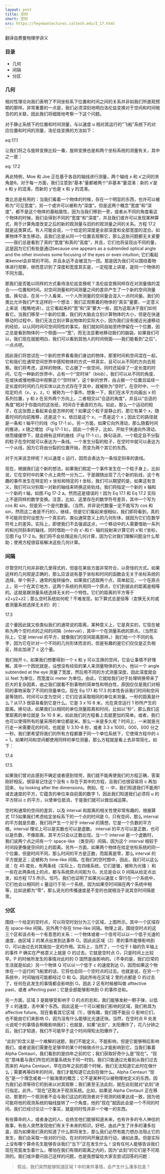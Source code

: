 ```yaml
---
layout: post
title: 空时
short: 空时
src: https://feynmanlectures.caltech.edu/I_17.html
---
```


翻译自费曼物理学讲义

### 目录

- 几何
- 间隔
- 分区

### 几何

相对性理论向我们表明了不同坐标系下位置和时间之间的关系并非如我们所直观预期的那样。非常重要的一点是，我们必须深刻地明白洛伦兹变换对于空间和时间暗含的的关联，因此我们将细致地考察一下这个问题。

对于静止系统下的位置和时间测量，与以速度 u 相对其运行的“飞船”系统下的对应位置和时间的测量，洛伦兹变换的方法如下：

eq:17.1

让我们将之与旋转变换比较一番，旋转变换也是和两个坐标系统的测量有关，其中之一是：

eq: 17.2

再此特例，Moe 和 Joe 正在基于各自的轴线进行测量，两个轴线 x 和 x′之间的夹角是θ。对于每一方面，我们注意到“基本”量都被两个“非基本”量混淆：新的 x′是 x 和 y 的混淆，而新的 y′也是 x 和 y 的混淆。

类比总是有用的：当我们看着一个物体的时候，存在一个明显的东西，也许可以被称为“可见宽度”，另一个或许可以被称为“深度”。但是这两个概念“宽度”和“深度”，都不是这个物体的基础属性，因为当我们移到一旁，或者从不同的角度看这个物体的时候，我们会得到不同的“宽度”和“深度”，并且我们或许可以发现某种算式，用于计算角度改变之后的新的观测量与旧的的观测量之间的关系。方程 17.2 就是这类算式。有人可能会说，一个给定的深度是全部深度和全部宽度的混合。如果物体不发生移动，且我们总是从同一个位置去观察它，那么这些问题都无关紧要——我们总是看到了真的“宽度”和真的“高度”，并且，它们也将呈现出不同的量，这是因为它们有些是通过because one appears as a subtended optical angle and the other involves some focusing of the eyes or even intuition; 它们看起来kennel会非常的不同，并且永远不会被混为一团。那是因为我们可以围绕着物体进行观察，继而意识到了深度和宽度其实是，一定程度上讲是，是同一个物体的不同方面。

那我们是否能以同样的方式看待洛伦兹变换呢？洛伦兹变换同样存在对测量值的混合——位置和时间。对空间测量和时间测量之间的差异产生了一个新的空间测量值。换句话，在另一个人看来，一个人所测量的空间量会混入一点时间量。我们的类比允许我们产生这样的一个想法：我们正观察着的物体的“真实”量要，一定意义上来说（粗略地讲），比它看起来的“宽”和“深”要大一些，因为这取决于我们如何看它。当我们移至一个新的位置，我们的大脑会立刻计算物体的大小，但是在快速移动的过程中，我们无法立刻计算出物体的实际大小，因为我们没有接近光速移动的经验，以认同时间可空间同性的事实。我们就如同自始至终停留在一个位置，因之总是看到物体的一个侧面——“宽”，而无法显著地移动我们的脑袋。如果我们可以，我们现在就能明白，我们可以看到其他人的时间侧面——我们能看到“之后”，一点点吧。

因此我们将尝试在一个新的世界看看我们身边的物体，那里时间和空间混在一起，它和我们在通常空间世界中感知物体的方式一样真实，且可以从不同的方向去观察。我们将考虑，这样的物体，它占据了一些空间，同时还延续了一定长度的时间，它在一种新的世界中，占有一个“空时块”（blob），我们可以从不同的角度、在或快或慢地移动中观察这个“空时块”。这个新的世界，由占据一个位置且延续一定长度的时间的几何实体以此方式存在于其中，就被称为“空时”。在空时中，一个给定的点（x，y，z，t）被称为一个事件。想象一下，我们在水平方向画出 x 的系列位置，y 和 z 在另外两个方向上，二者相交以“合适的角度”，并且以“合适的角度”相对于你面向的这张纸，时间合于垂直的方向。如此，那么一个运动的粒子，在这张图上看起来会是怎样的呢？如果这个粒子是静止的，那它有某个 x，随着时间的向前推移，还是这个 x，依旧是这个 x，一贯是这个 x；因此它的路径就是一条和 t 轴平行的线（fig 17-1 a）。另一方面，如果它向外滑动，那么随着时间的推进，x 随之增加（Fig 17-1 b）。因此一个例子，比如，开始于快速向外滑动，继而缓缓停下，就会拥有这样的曲线（Fig 17-1 c）。换句话讲，一个稳定且不分裂的粒子在空时就可以表达为一条线。一个发生分裂的粒子，在空时中就可以表达为一个从线，因为它将由分裂的位置开始，而变为两个其它的东西。


对于光来说怎样呢？光以速度 c 运行，因而会表达为一条恒定斜率的直线。

现在，根据我们这个新的想法，如果我们假定一个事件发生在一个粒子身上，比如说，它在空时中的某个点上突然一分为二，于是跟随出现了几个新的轨线，这个有趣的事件发生在特定的 x 坐标和特定的 t 坐标，我们可以期望的是，如果这有含义，我们可以分别取一对新的轴线来转换这些轨线，我们将指定一个新的 x 轴和一个新的 t 轴，如图 Fig 17-2 a。然而这是错误的！因为 Eq 17.1 和 Eq 17.2 实际上不是同样的数学变换。注意，比如，这里存在的数学符号差异，其中一个写为 cos 和 sin，但是另一个是代数量。（当然，并非说代数量一定不能写为 cos 和 sin，然而这二者是不行的）。继续，但是它们看起来很相似，我们即将看到，真的不可能将空时设想为一个真实的、类似通常意义上的几何形体，就因为它们在数学符号上的差异。实际上，即使我们不去强调这点，一个移动中的人需要借助一系列的和光同斜率的轴线，同时借助一个向 x′-和 t′- 轴的投射来计算它的 x′和 t′坐标，见图 Fig 17-2 b。我们将不会处理这些几何计算，因为它对我们理解问题没什么帮助；使用方程很容易解决这些几何计算。

### 间隔

尽管空时几何并非欧几里得式的，但是在某些方面非常符合，以奇怪的方式。如果这样的几何观是正确的，那么应该说有基于坐标和时间的函数会无关于坐标系统的选择。举个例子，通常的旋转操作，如果我们选取两个点，简单起见，一个在原点上，另一个在其它地方，这两个系统的共用同一个原点，它们到彼此的距离是相等的。这就是跟测量系统选择无关的一个特性。它们的距离的平方等于 x2+y2+z2；那么空时系统如何呢？不难发现，如下算式总是恒等（变换无关的或者测量系统选择无关的）的：

17.3

这个量因此就又些类似我们的通常说的距离，某种意义上，它是真实的，它现在被称为两个空时点的之间的间隔（interval），其中一个在测量系统的原点。（当然实际上，它是 interval 的平方，就像我们的空间距离那样。）我们给一个不同的名字，因为它在针对一个不同的几何形体而言的，但是有趣的是它们仅仅是正负相反，除此加进了 c 这个量。

我们抛开 c，如果我们想要得到一个 x 和 y 可以互换的空间，它会让事情不好理解。其中一个困扰就是，设想没有经验的某人来测量物体的大小，他以一个 angle subtended at the eye 测量了宽度，然后用不同的方式测量深度，因此深度就会以 feet 为单位，而宽度以 meter 为单位。由此，它就给我们对于处理转换带来了巨大的复杂因素，由之我们就看不到事物的简单性和明白性，原因仅仅是我们对相同的事物采取了不同的测量单位。现在 Eq 17.1 和 17.3 的本性告诉我们时间和空间是等效的，时间可以变为空间；它们应该采取相同的单位来测量。一秒的距离是什么？从17.3 很容易看到它是什么。它是 3 x 10 8 米，光在真空运行 1 秒所产生的距离。换句话，如果我们以相同的单位测量距离和时间，比如以“秒”，那么我们这里距离的单位就是 3x 10 8 米，如此我们的方程看上去就更加的简单。或者，我们也可以使得所有的量采用的单位都是米。那么一米是多久呢？时间上，一米就是光行走一米需要花的时间，也就是 1/ 3.10-8 秒，或者 3.3 x 1000，000，000 分之一秒。我们更希望将我们的所有方程都置于同一个单位系统下，它使得方程中的 c = 1。如果时间和空间都使用同样的单位测量，那么方程就是看上去非常简化，如下：

17.4

17.5

如果我们曾对此感到不确定或者感到惊愕，我们就不能再使我们的方程正确，答案刚好相反。很容易记住这个没有 c 存在于其中的方程，且我们也很容易将 c 再加回来， by looking after the dimensions。例如，在 -- 中，我们知道我们不能用1 减去速度的平方，它蕴含的单位来自前面的数字 1，因此我们知道我们必须将 u 的平方除以 c 的平方，以使单位抵消，于是我们就可以做加减运算。

空时和通常的空间的差异，以及 interval 和距离的相关性使非常有趣的，根据算式 17.5如果我们考虑给定坐标系下的一个点的时间是 0，只有空间，那么 interval 的平方就是负数，我们将产生一个对于 interval 的猜想，它是一个负数的平方根。interval 理论上可以是实数也可以是虚数。 interval 的平方可以是正数，也可以是负数，不像距离，其平方只会以正数出现。当一个 interval 是一个虚数时，我们说两个点之间有一个 space-like （类空间）间隔，因为这个 interval 相较于时间段更像是空间的上的距离。另外一方面，如果两个物体在给定坐标系统的同一个位置，但是时间不同，那么时间的平方是正数，而距离是零，那么 interval 的平方就是正；这被称为 time-like 间隔。在我们的空时图中，因此，我们可以这么说：在 45 度处，有两条线（实际上，在四维系统，它们是锥，被称为光锥 ）和一些在此两条线上的点，都与系统原点间距为 0。光总是会以 0 间隔从给定点出发，如方程 17.5 所示。恰巧，我们也证明了如果光以速度 c 穿行在一个系统中，它们也会以相同的 c 量运行于另一个系统，因为如果空时间隔在两个系统中相等，比如说都为“零”，那么说光的传播速度是不变的也就相当于说其空时间隔是零。

### 分区

围绕一个给定的空时点，可以将空时划分为三个区域，上图所示。其中一个区域存在 space-like 间隔，另外两个存在 time-like 间隔。物理上说，围绕空时点的这三个区和该点有一个有意思的关系：一个物体或者一个信号可以以一个低于光速的速度，由区域 2 的某点出发到达事件 O。因此此区域（2）里的事件能够影响到 O，可以由过去对其施加一定的作用。实际上，当然了，一个位于 t 轴的负半轴上的事件 P 确实在严格意义上就是 O 的过去。它就是空时点 O，只是时间上比较早。P 的时候所发生的事情对此时的 O 固然是由影响的。（不幸的是，我们日常的生活就是如此）另一个物体 Q 可以以一个低于 c 的速度到达 O，因而如果这个物体在一个运行的飞船里的话，它将也会同一个空时点的过去。也就是说，在另一个系统中，时间轴线可能都经过 O 和 Q。因此所有在区域 2 里的点都是 O 的过去了，任何在此发生的事情都会影响到 O。因此 2 区有时候被叫做 afttective past，或者 affecting past；它是全部能够影响到 O 的事件总和。

另一方面，区域 3 是能够受影响于 O 的点的总和，我们能够发射一颗子弹，以低于 c 的速度，击中某个东西。因此这是一个可以被我们影响的区域，我们称其为 affective future。现在看看其它区域（1），很有趣，我们既不能自 O 影响它们，也不能由它们来影响 O，因为没有什么能够比光速还快。当然，在空时点 R 处发火说呢个的事情会稍晚影响我们；也就是，如果“此刻”，太阳爆炸了，花八分钟之后，我们才知道，我们不可能早于这个时间得知太阳爆炸了。

“此刻”的含义是一个难解的谜题，我们不能定义，不能影响，但是它能够稍后影响我们，或者说我们需要在足够早的某个时候做点什么才能影响到它。当我们看着 Alpha Centauri，我们看到的是四年之前的它；我们获取好奇什么是“现在”。“现在”意味着与我们所在的测量系统处于同一时刻。我们只能通过光看到从我们过去而来的 Alpha Centauri，早在四年之前的那个时候，我们无法知道它此时在做什么；需要再等四年的时间，我们才能知道它此刻在做什么。Alpha Centauri “现在”是一个理念或者一个脑海里的概念；它不是某种可以被物理地定义的东西，因为我们必须等待它的到来以对其观察；我们甚至无法此刻，就在此刻就对“此刻”进行指定。此外，“现在”还取决于观测系统。比如，如果说 Alpha Centauri 正在移动，那里的一个观测者不会与我们这边的观测者对于观测的结果达成一致，因为他可能将他的观测系统的轴线旋转了一个角度，他的“现在”就因此会是一个不同的时间。我们已经讨论过一个事实，就是同时性并非一个唯一的东西。

有些算命的人，或者身边的人，会扬言他们能够知道未来，也有许多的令人神往的故事，有些人突然发现他们有关于未来的知识。好吧，由此产生了许多的潘多拉盒，因为如果我们真的知道了什么即将发生，那么我们必然有能力想办法阻止它的发生，我们会采取一些对的行动，在对的时间开展这些行动，诸如此类。但是实际上没有哪个算命先生能够告诉我们“当下”正在发生什么！没有任何人能够告诉我们现在究竟发生着什么，哪怕在我们有限的距离之内的，因为“此刻”的它们是不可观测的。我们或许要问自己这样的问题，也是我想留给大家去尝试回答的问题：

> 假设，我们突然能够知道区域 1 中的某件事情，会产生什么潘多拉盒？
